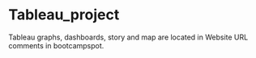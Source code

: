 # Tableau_project
Tableau graphs, dashboards, story and map are located in Website URL comments in bootcampspot.

